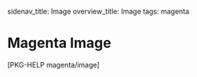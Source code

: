 sidenav_title: Image
overview_title: Image
tags: magenta

# Magenta Image

[PKG-HELP magenta/image]
